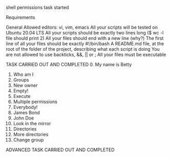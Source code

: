 shell permissions task started

Requirements

General
Allowed editors: vi, vim, emacs
All your scripts will be tested on Ubuntu 20.04 LTS
All your scripts should be exactly two lines long ($ wc -l file should print 2)
All your files should end with a new line (why?)
The first line of all your files should be exactly #!/bin/bash
A README.md file, at the root of the folder of the project, describing what each script is doing
You are not allowed to use backticks, &&, || or ;
All your files must be executable

TASK CARRIED OUT AND COMPLETED
0. My name is Betty
1. Who am I 
2. Groups 
3. New owner 
4. Empty! 
5. Execute 
6. Multiple permissions
7. Everybody!
8. James Bond
9. John Doe
10. Look in the mirror
11. Directories
12. More directories
13. Change group

ADVANCED TASK CARRIED OUT AND COMPLETED
